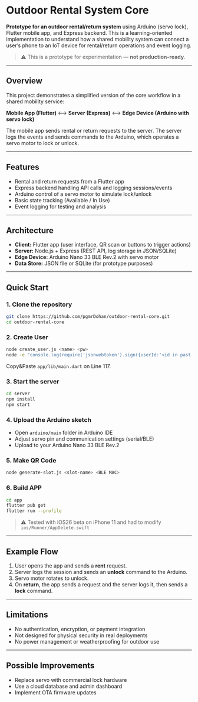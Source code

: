 # Outdoor Rental System Core

**Prototype for an outdoor rental/return system** using Arduino (servo lock), Flutter mobile app, and Express backend.
This is a learning-oriented implementation to understand how a shared mobility system can connect a user’s phone to an IoT device for rental/return operations and event logging.

> ⚠ This is a prototype for experimentation — **not production-ready**.

---

## Overview

This project demonstrates a simplified version of the core workflow in a shared mobility service:

**Mobile App (Flutter)** ⟷ **Server (Express)** ⟷ **Edge Device (Arduino with servo lock)**

The mobile app sends rental or return requests to the server.
The server logs the events and sends commands to the Arduino, which operates a servo motor to lock or unlock.

---

## Features

- Rental and return requests from a Flutter app
- Express backend handling API calls and logging sessions/events
- Arduino control of a servo motor to simulate lock/unlock
- Basic state tracking (Available / In Use)
- Event logging for testing and analysis

---

## Architecture

- **Client:** Flutter app (user interface, QR scan or buttons to trigger actions)
- **Server:** Node.js + Express (REST API, log storage in JSON/SQLite)
- **Edge Device:** Arduino Nano 33 BLE Rev.2 with servo motor
- **Data Store:** JSON file or SQLite (for prototype purposes)

---

## Quick Start

### 1. Clone the repository

```bash
git clone https://github.com/pgmrDohan/outdoor-rental-core.git
cd outdoor-rental-core
````

### 2. Create User

```bash
node create_user.js <name> <pw>
node -e "console.log(require('jsonwebtoken').sign({userId:'<id in past line output>'}, 'YOUR_JWT_SECRET'))"
```
Copy&Paste `app/lib/main.dart` on Line 117.

### 3. Start the server

```bash
cd server
npm install
npm start
```

### 4. Upload the Arduino sketch

* Open `arduino/main` folder in Arduino IDE
* Adjust servo pin and communication settings (serial/BLE)
* Upload to your Arduino Nano 33 BLE Rev.2

### 5. Make QR Code
```bash
node generate-slot.js <slot-name> <BLE MAC>
```

### 6. Build APP

```bash
cd app
flutter pub get
flutter run --profile
```
> ⚠ Tested with iOS26 beta on iPhone 11 and had to modify `ios/Runner/AppDelete.swift`

---

## Example Flow

1. User opens the app and sends a **rent** request.
2. Server logs the session and sends an **unlock** command to the Arduino.
3. Servo motor rotates to unlock.
4. On **return**, the app sends a request and the server logs it, then sends a **lock** command.

---

## Limitations

* No authentication, encryption, or payment integration
* Not designed for physical security in real deployments
* No power management or weatherproofing for outdoor use

---

## Possible Improvements

* Replace servo with commercial lock hardware
* Use a cloud database and admin dashboard
* Implement OTA firmware updates

